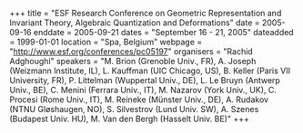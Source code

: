 +++
title = "ESF Research Conference on Geometric Representation and Invariant Theory, Algebraic Quantization and Deformations"
date = 2005-09-16
enddate = 2005-09-21
dates = "September 16 - 21, 2005"
dateadded = 1999-01-01
location = "Spa, Belgium"
webpage = "http://www.esf.org/conferences/pc05197"
organisers = "Rachid Adghoughi"
speakers = "M. Brion (Grenoble Univ., FR), A. Joseph (Weizmann Institute, IL), L. Kauffman (UIC Chicago, US), B. Keller (Paris VII University, FR), P. Littelman (Wuppertal Univ., DE), L. Le Bruyn (Antwerp Univ., BE), C. Menini (Ferrara Univ., IT), M. Nazarov (York Univ., UK), C. Procesi (Rome Univ., IT), M. Reineke (Münster Univ., DE), A. Rudakov (NTNU Gløshaugen, NO), S. Silvestrov (Lund Univ. SW), A. Szenes (Budapest Univ. HU), M. Van den Bergh (Hasselt Univ. BE)"
+++
